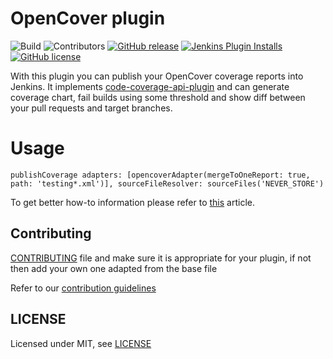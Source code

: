 # OpenCover plugin

![Build](https://ci.jenkins.io/job/Plugins/job/opencover-plugin/job/main/badge/icon)
![Contributors](https://img.shields.io/github/contributors/jenkinsci/opencover-plugin.svg?color=blue)
[![GitHub release](https://img.shields.io/github/release/jenkinsci/opencover-plugin.svg?label=changelog)](https://github.com/jenkinsci/opencover-plugin/releases/latest)
[![Jenkins Plugin Installs](https://img.shields.io/jenkins/plugin/i/opencover.svg?color=blue)](https://plugins.jenkins.io/opencover)
[![GitHub license](https://img.shields.io/github/license/jenkinsci/opencover-plugin)](https://github.com/jenkinsci/opencover-plugin/blob/main/LICENSE.md)

With this plugin you can publish your OpenCover coverage reports into Jenkins. It implements [code-coverage-api-plugin](https://github.com/jenkinsci/code-coverage-api-plugin) and can generate coverage chart, fail builds using some threshold and show diff between your pull requests and target branches.

# Usage

```publishCoverage adapters: [opencoverAdapter(mergeToOneReport: true, path: 'testing*.xml')], sourceFileResolver: sourceFiles('NEVER_STORE')```

To get better how-to information please refer to [this](https://github.com/jenkinsci/code-coverage-api-plugin#how-to-use-it) article.

## Contributing

[CONTRIBUTING](https://github.com/jenkinsci/.github/blob/master/CONTRIBUTING.md) file and make sure it is appropriate for your plugin, if not then add your own one adapted from the base file

Refer to our [contribution guidelines](https://github.com/jenkinsci/.github/blob/master/CONTRIBUTING.md)

## LICENSE

Licensed under MIT, see [LICENSE](LICENSE.md)
